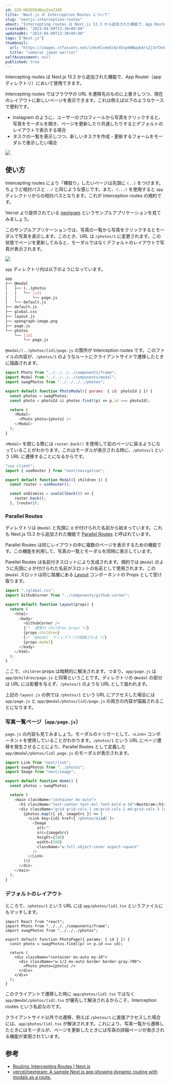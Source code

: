 ```yaml
---
id: G29-HEGEE84BayZunZJKR
title: "Next.js の Interception Routes について"
slug: "nextjs-interception-routes"
about: "Intercepting routes は Next.js 13.3 から追加された機能で、App Router（app ディレクトリ）において使用できます。Intercepting routes ではブラウザの URL を遷移先のものに上書きしつつ、現在のレイアウトに新しいページを表示できます。これは例えば Instagram のように、ユーザーのプロフィールから写真をクリックすると、写真をモーダルを開き、ページを更新したり共通したりするとデフォルトのレイアウトで表示する場合などに便利です。"
createdAt: "2023-04-09T13:38+09:00"
updatedAt: "2023-04-09T13:38+09:00"
tags: ["Next.js"]
thumbnail:
  url: "https://images.ctfassets.net/in6v9lxmm5c8/4Sxp9WBwpkArsZj3vTXnE1/0fc392ade0505df2688b32ca95db303e/___Pngtree___samurai_japan_warrior_8177656.png"
  title: "samurai japan warrior"
selfAssessment: null
published: true
---
```

Intercepting routes は Next.js 13.3 から追加された機能で、App Router（app ディレクトリ）において使用できます。

Intercepting routes ではブラウザの URL を遷移先のものに上書きしつつ、現在のレイアウトに新しいページを表示できます。これは例えば以下のようなケースで便利です。

- Instagram のように、ユーザーのプロフィールから写真をクリックすると、写真をモーダルを開き、ページを更新したり共通したりするとデフォルトのレイアウトで表示する場合
- タスクの一覧を表示しつつ、新しいタスクを作成・更新するフォームをモーダルで表示したい場合

![](https://images.ctfassets.net/in6v9lxmm5c8/4RWYP3Qcrv3Lo7J9H7xgXa/ad172ed8244e4ba0774f2d17d0dae20b/instagram-example.gif)

## 使い方

Intercepting routes により「横取り」したいページは先頭に `(..)` をつけます。ちょうど相対パスと `../` と同じような感じです。また、`(...)` を使用すると `app` ディレクトリからの相対パスとなります。これが Interception routes の規約です。

Vercel より提供されている [nextgram](https://github.com/vercel/nextgram) というサンプルアプリケーションを見てみましょう。

このサンプルアプリケーションでは、写真の一覧から写真をクリックするとモーダルで写真を表示します。このとき、URL は `/photos/1` に変更されます。この状態でページを更新してみると、モーダルではなくデフォルトのレイアウトで写真が表示されます。

![](https://images.ctfassets.net/in6v9lxmm5c8/qIskyHzHD2xiBK1xcl88N/583ccc3b86afe8ed6f5b51029f1be6d2/next-gram.gif)

`app` ディレクトリ内は以下のようになっています。

```bash
app
├── @modal
│   ├── (..)photos
│   │   └── [id]
│   │       └── page.js
│   └── default.js
├── default.js
├── global.css
├── layout.js
├── opengraph-image.png
├── page.js
└── photos
    └── [id]
        └── page.js
```

`@modal/(..)photos/[id]/page.js` の箇所が Interception routes です。このファイルの内容が、`/photos/1` のようなルートにクライアントサイドで遷移したときに描画されます。

```tsx:app/@modal/(..)photos/[id]/page.js
import Photo from "../../../../components/frame";
import Modal from "../../../../components/modal";
import swagPhotos from "../../../../photos";

export default function PhotoModal({ params: { id: photoId } }) {
  const photos = swagPhotos;
  const photo = photoId && photos.find((p) => p.id === photoId);

  return (
    <Modal>
      <Photo photo={photo} />
    </Modal>
  );
}
```

`<Modal>` を閉じる際には `router.back()` を使用して前のページに戻るようになっていることがわかります。これはモーダルが表示される時に、`/photos/1` という URL に遷移することになるからです。

```tsx:components/modal/index.js
"use client";
import { useRouter } from "next/navigation";

export default function Modal({ children }) {
  const router = useRouter();

  const onDismiss = useCallback(() => {
    router.back();
  }, [router]);
```

### Parallel Routes

ディレクトリは `@modal` と先頭に `@` が付けられた名前から始まっています。これも Next.js 13.3 から追加された機能で [Parallel Routes](https://beta.nextjs.org/docs/routing/parallel-routes) と呼ばれています。

Parallel Routes は同じレイアウトの中に複数のページを表示するための機能です。この機能を利用して、写真の一覧とモーダルを同時に表示しています。

Parellel Routes は名前付きスロットにより生成されます。規約では `@modal` のように先頭に `@` が付けられた名前がスロットの名前として使用されます。この `@modal` スロットは同じ階層にある [Layout](https://beta.nextjs.org/docs/routing/pages-and-layouts#layouts) コンポーネントの Props として受け取ります。

```tsx:app/layout.js
import "./global.css";
import GithubCorner from "../components/github-corner";

export default function Layout(props) {
  return (
    <html>
      <body>
        <GithubCorner />
        {/*  通常の children props */}
        {props.children}
        {/* `@modal` ディレクトリが描画される */}
        {props.modal}
      </body>
    </html>
  );
}
```

ここで、`children` props は暗黙的に解決されます。つまり、`app/page.js` は `app/@children/page.js` と同等ということです。ディレクトリの `@modal` の部分は URL には影響を与えず、`/photos/1` のような URL として扱われます。

上記の `layout.js` の例では `/photos/1` という URL にアクセスした場合には `app/page.js` と `app/@modal/photos/[id]/page.js` の両方の内容が描画されることになります。

### 写真一覧ページ（`app/page.js`）

`page.js` の内容も見てみましょう。モーダルのトリガーとして、`<Link>` コンポーネントを使用していることがわかります。`/photos/1` という URL にページ遷移を発生させることにより、Parallel Routes として定義した `app/@modal/photos/[id].page.js` のモーダルが表示されます。

```tsx:app/page.js
import Link from "next/link";
import swagPhotos from "../photos";
import Image from "next/image";

export default function Home() {
  const photos = swagPhotos;

  return (
    <main className="container mx-auto">
      <h1 className="text-center text-4xl font-bold m-10">NextGram</h1>
      <div className="grid grid-cols-1 sm:grid-cols-2 md:grid-cols-3 lg:grid-cols-3 auto-rows-max	 gap-6 m-10">
        {photos.map(({ id, imageSrc }) => (
          <Link key={id} href={`/photos/${id}`}>
            <Image
              alt=""
              src={imageSrc}
              height={500}
              width={500}
              className="w-full object-cover aspect-square"
            />
          </Link>
        ))}
      </div>
    </main>
  );
}
```

### デフォルトのレイアウト

ところで、`/photos/1` という URL には `app/photos/[id].tsx` というファイルにもマッチします。

```tsx:app/photos/[id].tsx
import React from "react";
import Photo from "../../../components/frame";
import swagPhotos from "../../../photos";

export default function PhotoPage({ params: { id } }) {
  const photo = swagPhotos.find((p) => p.id === id);

  return (
    <div className="container mx-auto my-10">
      <div className="w-1/2 mx-auto border border-gray-700">
        <Photo photo={photo} />
      </div>
    </div>
  );
}
```

このクライアントで遷移した時に `app/photos/[id].tsx` ではなく `app/@modal/photos/[id].tsx` が優先して解決されるからこそ、Interception routes という名前なのです。

クライアントサイド以外での遷移、例えば `/photos/1` に直接アクセスした場合には、`app/photos/[id].tsx` が解決されます。これにより、写真一覧から遷移したときにはモーダルが、ページを更新したときには写真の詳細ページが表示される機能が実現されています。

## 参考

- [Routing: Intercepting Routes | Next.js](https://beta.nextjs.org/docs/routing/intercepting-routes)
- [vercel/nextgram: A sample Next.js app showing dynamic routing with modals as a route.](https://github.com/vercel/nextgram)
